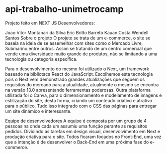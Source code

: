 # api-trabalho-unimetrocamp
Projeto feito em NEXT JS
Desenvolvedores:

Joao Vitor Montanari da Silva
Eric Britto Barreto
Kauan Costa
Wendell Santos
Sobre o projeto
O projeto se trata de um e-commerce, o site se baseia na ideia de se assemelhar com sites como o Mercado Livre, Submarino entre outros. Assim se tratando de um centro comercial que vende uma diversidade muito grande de produtos, não se limitando a uma tecnologia ou categoria específica.

Para o desenvolvimento do mesmo foi utilizado o Next, um framework baseado na bibliotaca React do JavaScript. Escolhemos esta tecnologia pois o Next vem demonstrado grandes atualizações que seguem os requisitos do mercado para a atualidade, atualmente o mesmo se encontra na versão 13.0 apresentando ferramentas poderosas. Outra plataforma utilizada foi o Canva, para o dimensionamento e modelamento de imagens e estilização do site, desta forma, criando um conteudo criativo e atrativo para o público. Tudo isso integrado com o CSS das páginas para entregar um site dinámico e interessante.

Equipe de desenvolvedores
A equipe é composta por um grupo de 4 pessoas na onde cada um assumiu uma função perante as requisitos pedidos. Dividindo as tarefas em design visual, desenvolvimento em Next e produção criativa para o site. Todos ficaram focados no Front-End, uma vez que a intenção é de desenvolver o Back-End em uma próxima fase do e-commerce.
